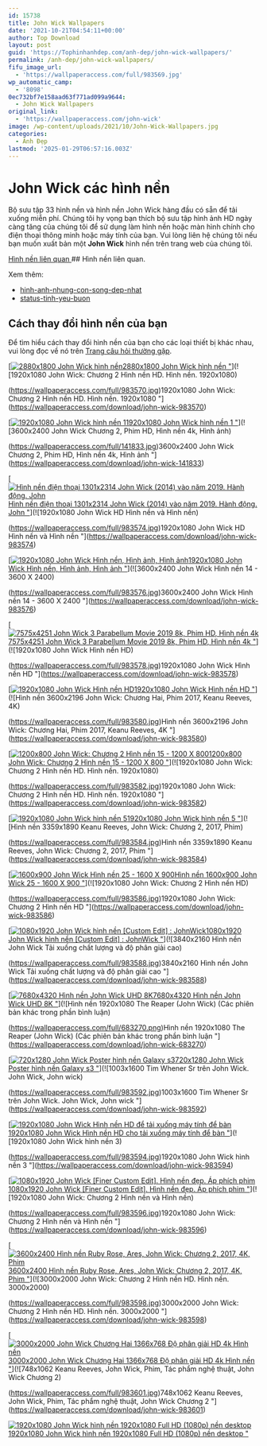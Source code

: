 ```yaml
---
id: 15738
title: John Wick Wallpapers
date: '2021-10-21T04:54:11+00:00'
author: Top Download
layout: post
guid: 'https://Tophinhanhdep.com/anh-dep/john-wick-wallpapers/'
permalink: /anh-dep/john-wick-wallpapers/
fifu_image_url:
  - 'https://wallpaperaccess.com/full/983569.jpg'
wp_automatic_camp:
  - '8098'
0ec732bf7e158aad63f771ad099a9644:
  - John Wick Wallpapers
original_link:
  - 'https://wallpaperaccess.com/john-wick'
image: /wp-content/uploads/2021/10/John-Wick-Wallpapers.jpg
categories:
  - Ảnh Đẹp
lastmod: '2025-01-29T06:57:16.003Z'
---
```

# John Wick các hình nền

Bộ sưu tập 33 hình nền và hình nền John Wick hàng đầu có sẵn để tải xuống miễn phí. Chúng tôi hy vọng bạn thích bộ sưu tập hình ảnh HD ngày càng tăng của chúng tôi để sử dụng làm hình nền hoặc màn hình chính cho điện thoại thông minh hoặc máy tính của bạn. Vui lòng liên hệ chúng tôi nếu bạn muốn xuất bản một **John Wick** hình nền trên trang web của chúng tôi.

[Hình nền liên quan ](#related) ## Hình nền liên quan.

   
 Xem thêm:

   
- [hinh-anh-nhung-con-song-dep-nhat](https://tophinhanhdep.com/hinh-nen-dep/hinh-anh-nhung-con-song-dep-nhat/)
- [status-tinh-yeu-buon](https://tophinhanhdep.com/anh-tinh-yeu/status-tinh-yeu-buon/)

## Cách thay đổi hình nền của bạn

Để tìm hiểu cách thay đổi hình nền của bạn cho các loại thiết bị khác nhau, vui lòng đọc về nó trên [Trang câu hỏi thường gặp](https://tophinhanhdep.com/faq/).

  
[[![2880x1800 John Wick hình nền](https://wallpaperaccess.com/full/983569.jpg)2880x1800 John Wick hình nền "](https://wallpaperaccess.com/download/john-wick-983569)](![1920x1080 John Wick: Chương 2 Hình nền HD.  Hình nền.  1920x1080)

(https://wallpaperaccess.com/full/983570.jpg)1920x1080 John Wick: Chương 2 Hình nền HD. Hình nền. 1920x1080 "](https://wallpaperaccess.com/download/john-wick-983570)

[[![1920x1080 John Wick hình nền 1](https://wallpaperaccess.com/full/983571.jpg)1920x1080 John Wick hình nền 1 "](https://wallpaperaccess.com/download/john-wick-983571)](![3600x2400 John Wick Chương 2, Phim HD, Hình nền 4k, Hình ảnh)

(https://wallpaperaccess.com/full/141833.jpg)3600x2400 John Wick Chương 2, Phim HD, Hình nền 4k, Hình ảnh "](https://wallpaperaccess.com/download/john-wick-141833)

[[![Hình nền điện thoại 1301x2314 John Wick (2014) vào năm 2019. Hành động.  John](https://wallpaperaccess.com/full/983573.jpg)Hình nền điện thoại 1301x2314 John Wick (2014) vào năm 2019. Hành động. John "](https://wallpaperaccess.com/download/john-wick-983573)](![1920x1080 John Wick HD Hình nền và Hình nền)

(https://wallpaperaccess.com/full/983574.jpg)1920x1080 John Wick HD Hình nền và Hình nền "](https://wallpaperaccess.com/download/john-wick-983574)

[[![1920x1080 John Wick Hình nền, Hình ảnh, Hình ảnh](https://wallpaperaccess.com/full/983575.jpg)1920x1080 John Wick Hình nền, Hình ảnh, Hình ảnh "](https://wallpaperaccess.com/download/john-wick-983575)](![3600x2400 John Wick Hình nền 14 - 3600 X 2400)

(https://wallpaperaccess.com/full/983576.jpg)3600x2400 John Wick Hình nền 14 - 3600 X 2400 "](https://wallpaperaccess.com/download/john-wick-983576)

[[![7575x4251 John Wick 3 Parabellum Movie 2019 8k, Phim HD, Hình nền 4k](https://wallpaperaccess.com/full/983577.jpg)7575x4251 John Wick 3 Parabellum Movie 2019 8k, Phim HD, Hình nền 4k "](https://wallpaperaccess.com/download/john-wick-983577)](![1920x1080 John Wick Hình nền HD)

(https://wallpaperaccess.com/full/983578.jpg)1920x1080 John Wick Hình nền HD "](https://wallpaperaccess.com/download/john-wick-983578)

[[![1920x1080 John Wick Hình nền HD](https://wallpaperaccess.com/full/983579.jpg)1920x1080 John Wick Hình nền HD "](https://wallpaperaccess.com/download/john-wick-983579)](![Hình nền 3600x2196 John Wick: Chương Hai, Phim 2017, Keanu Reeves, 4K)

(https://wallpaperaccess.com/full/983580.jpg)Hình nền 3600x2196 John Wick: Chương Hai, Phim 2017, Keanu Reeves, 4K "](https://wallpaperaccess.com/download/john-wick-983580)

[[![1200x800 John Wick: Chương 2 Hình nền 15 - 1200 X 800](https://wallpaperaccess.com/full/983581.jpg)1200x800 John Wick: Chương 2 Hình nền 15 - 1200 X 800 "](https://wallpaperaccess.com/download/john-wick-983581)](![1920x1080 John Wick: Chương 2 Hình nền HD.  Hình nền.  1920x1080)

(https://wallpaperaccess.com/full/983582.jpg)1920x1080 John Wick: Chương 2 Hình nền HD. Hình nền. 1920x1080 "](https://wallpaperaccess.com/download/john-wick-983582)

[[![1920x1080 John Wick hình nền 5](https://wallpaperaccess.com/full/983583.jpg)1920x1080 John Wick hình nền 5 "](https://wallpaperaccess.com/download/john-wick-983583)](![Hình nền 3359x1890 Keanu Reeves, John Wick: Chương 2, 2017, Phim)

(https://wallpaperaccess.com/full/983584.jpg)Hình nền 3359x1890 Keanu Reeves, John Wick: Chương 2, 2017, Phim "](https://wallpaperaccess.com/download/john-wick-983584)

[[![1600x900 John Wick Hình nền 25 - 1600 X 900](https://wallpaperaccess.com/full/983585.jpg)Hình nền 1600x900 John Wick 25 - 1600 X 900 "](https://wallpaperaccess.com/download/john-wick-983585)](![1920x1080 John Wick: Chương 2 Hình nền HD)

(https://wallpaperaccess.com/full/983586.jpg)1920x1080 John Wick: Chương 2 Hình nền HD "](https://wallpaperaccess.com/download/john-wick-983586)

[[![1080x1920 John Wick hình nền [Custom Edit] : JohnWick](https://wallpaperaccess.com/full/134761.jpg)1080x1920 John Wick hình nền \[Custom Edit\] : JohnWick "](https://wallpaperaccess.com/download/john-wick-134761)](![3840x2160 Hình nền John Wick Tải xuống chất lượng và độ phân giải cao)

(https://wallpaperaccess.com/full/983588.jpg)3840x2160 Hình nền John Wick Tải xuống chất lượng và độ phân giải cao "](https://wallpaperaccess.com/download/john-wick-983588)

[[![7680x4320 Hình nền John Wick UHD 8K](https://wallpaperaccess.com/full/983589.jpg)7680x4320 Hình nền John Wick UHD 8K "](https://wallpaperaccess.com/download/john-wick-983589)](![Hình nền 1920x1080 The Reaper (John Wick) (Các phiên bản khác trong phần bình luận)

(https://wallpaperaccess.com/full/683270.png)Hình nền 1920x1080 The Reaper (John Wick) (Các phiên bản khác trong phần bình luận "](https://wallpaperaccess.com/download/john-wick-683270)

[[![720x1280 John Wick Poster hình nền Galaxy s3](https://wallpaperaccess.com/full/983591.jpg)720x1280 John Wick Poster hình nền Galaxy s3 "](https://wallpaperaccess.com/download/john-wick-983591)](![1003x1600 Tim Whener Sr trên John Wick.  John Wick, John wick)

(https://wallpaperaccess.com/full/983592.jpg)1003x1600 Tim Whener Sr trên John Wick. John Wick, John wick "](https://wallpaperaccess.com/download/john-wick-983592)

[[![1920x1080 John Wick Hình nền HD để tải xuống máy tính để bàn](https://wallpaperaccess.com/full/983593.jpg)1920x1080 John Wick Hình nền HD cho tải xuống máy tính để bàn "](https://wallpaperaccess.com/download/john-wick-983593)](![1920x1080 John Wick hình nền 3)

(https://wallpaperaccess.com/full/983594.jpg)1920x1080 John Wick hình nền 3 "](https://wallpaperaccess.com/download/john-wick-983594)

[[![1080x1920 John Wick [Finer Custom Edit].  Hình nền đẹp.  Áp phích phim](https://wallpaperaccess.com/full/983595.png)1080x1920 John Wick \[Finer Custom Edit\]. Hình nền đẹp. Áp phích phim "](https://wallpaperaccess.com/download/john-wick-983595)](![1920x1080 John Wick: Chương 2 Hình nền và Hình nền)

(https://wallpaperaccess.com/full/983596.jpg)1920x1080 John Wick: Chương 2 Hình nền và Hình nền "](https://wallpaperaccess.com/download/john-wick-983596)

[[![3600x2400 Hình nền Ruby Rose, Ares, John Wick: Chương 2, 2017, 4K, Phim](https://wallpaperaccess.com/full/983597.jpg)3600x2400 Hình nền Ruby Rose, Ares, John Wick: Chương 2, 2017, 4K, Phim "](https://wallpaperaccess.com/download/john-wick-983597)](![3000x2000 John Wick: Chương 2 Hình nền HD.  Hình nền.  3000x2000)

(https://wallpaperaccess.com/full/983598.jpg)3000x2000 John Wick: Chương 2 Hình nền HD. Hình nền. 3000x2000 "](https://wallpaperaccess.com/download/john-wick-983598)

[[![3000x2000 John Wick Chương Hai 1366x768 Độ phân giải HD 4k Hình nền](https://wallpaperaccess.com/full/983599.jpg)3000x2000 John Wick Chương Hai 1366x768 Độ phân giải HD 4k Hình nền "](https://wallpaperaccess.com/download/john-wick-983599)](![748x1062 Keanu Reeves, John Wick, Phim, Tác phẩm nghệ thuật, John Wick Chương 2)

(https://wallpaperaccess.com/full/983601.jpg)748x1062 Keanu Reeves, John Wick, Phim, Tác phẩm nghệ thuật, John Wick Chương 2 "](https://wallpaperaccess.com/download/john-wick-983601)

[![1920x1080 John Wick hình nền 1920x1080 Full HD (1080p) nền desktop](https://wallpaperaccess.com/full/983603.jpg)1920x1080 John Wick hình nền 1920x1080 Full HD (1080p) nền desktop "](https://wallpaperaccess.com/download/john-wick-983603)
